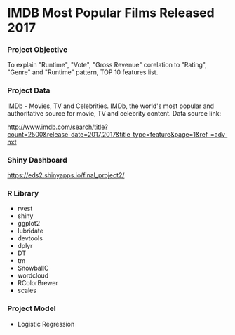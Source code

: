 # IMDB Most Popular Films Released 2017

### Project Objective
To explain "Runtime", "Vote", "Gross Revenue" corelation to "Rating", "Genre" and "Runtime" pattern, TOP 10 features list.

### Project Data
IMDb - Movies, TV and Celebrities.
IMDb, the world's most popular and authoritative source for movie, TV and celebrity content.
Data source link:

<http://www.imdb.com/search/title?count=2500&release_date=2017,2017&title_type=feature&page=1&ref_=adv_nxt>

### Shiny Dashboard
<https://eds2.shinyapps.io/final_project2/>

### R Library
- rvest
- shiny
- ggplot2
- lubridate
- devtools
- dplyr
- DT
- tm
- SnowballC
- wordcloud
- RColorBrewer
- scales

### Project Model
- Logistic Regression

